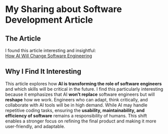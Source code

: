 # My Sharing about Software Development Article

## The Article

I found this article interesting and insightful:  
[How AI Will Change Software Engineering](https://newsletter.pragmaticengineer.com/p/how-ai-will-change-software-engineering)  

## Why I Find It Interesting 

This article explores how **AI is transforming the role of software engineers** and which skills will be critical in the future. I find this particularly interesting because it emphasizes that AI **won’t replace** software engineers but will **reshape** how we work. Engineers who can adapt, think critically, and collaborate with AI tools will be in high demand. While AI may handle repetitive coding tasks, ensuring the **usability, maintainability, and efficiency of software** remains a responsibility of humans. This shift enables a stronger focus on refining the final product and making it more user-friendly, and adaptable.